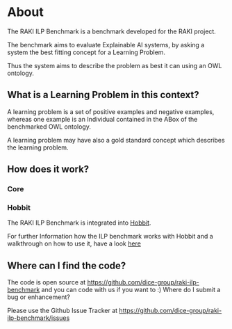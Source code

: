 # About

The RAKI ILP Benchmark is a benchmark developed for the RAKI project.

The benchmark aims to evaluate Explainable AI systems, by asking a system the best fitting concept for a Learning Problem.

Thus the system aims to describe the problem as best it can using an OWL ontology.

## What is a Learning Problem in this context?

A learning problem is a set of positive examples and negative examples, whereas one example is an Individual contained in the ABox of the benchmarked OWL ontology.

A learning problem may have also a gold standard concept which describes the learning problem.


## How does it work?

### Core


### Hobbit

The RAKI ILP Benchmark is integrated into [Hobbit](https://project-hobbit.eu).

For further Information how the ILP benchmark works with Hobbit and a walkthrough on how to use it, have a look [here](hobbit/overview)


## Where can I find the code?

The code is open source at https://github.com/dice-group/raki-ilp-benchmark and you can code with us if you want to :)
Where do I submit a bug or enhancement?

Please use the Github Issue Tracker at https://github.com/dice-group/raki-ilp-benchmark/issues